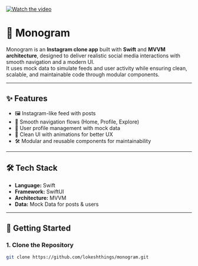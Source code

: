 [![Watch the video](https://img.youtube.com/vi/qVAJ2t9PF4/0.jpg)](https://youtube.com/shorts/_qVAJ2t9PF4?feature=share)

# 📸 Monogram

Monogram is an **Instagram clone app** built with **Swift** and **MVVM architecture**, designed to deliver realistic social media interactions with smooth navigation and a modern UI.  
It uses mock data to simulate feeds and user activity while ensuring clean, scalable, and maintainable code through modular components.

---

## ✨ Features
- 🖼️ Instagram-like feed with posts  
- 🔄 Smooth navigation flows (Home, Profile, Explore)  
- 👥 User profile management with mock data  
- 🎨 Clean UI with animations for better UX  
- 🛠️ Modular and reusable components for maintainability  

---

## 🛠️ Tech Stack
- **Language:** Swift  
- **Framework:** SwiftUI  
- **Architecture:** MVVM  
- **Data:** Mock Data for posts & users  

---

## 🚀 Getting Started

### 1. Clone the Repository
```bash
git clone https://github.com/lokeshthings/monogram.git
